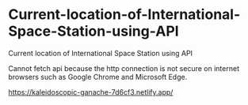 # Current-location-of-International-Space-Station-using-API
Current location of International Space Station using API

Cannot fetch api because the http connection is not secure on internet browsers such as Google Chrome and Microsoft Edge.

https://kaleidoscopic-ganache-7d6cf3.netlify.app/

